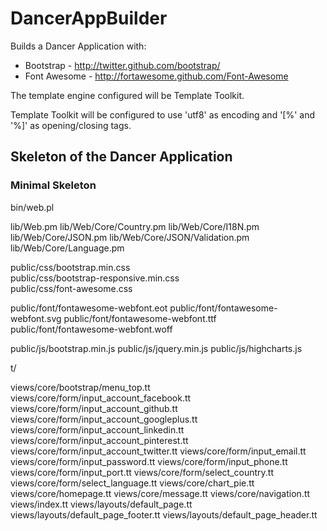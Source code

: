 # DancerAppBuilder

Builds a Dancer Application with:
  * Bootstrap - http://twitter.github.com/bootstrap/
  * Font Awesome - http://fortawesome.github.com/Font-Awesome

The template engine configured will be Template Toolkit.

Template Toolkit will be configured to use 'utf8' as encoding and '[%' and '%]' as opening/closing tags.


## Skeleton of the Dancer Application


### Minimal Skeleton

bin/web.pl

lib/Web.pm
lib/Web/Core/Country.pm
lib/Web/Core/I18N.pm
lib/Web/Core/JSON.pm
lib/Web/Core/JSON/Validation.pm
lib/Web/Core/Language.pm

public/css/bootstrap.min.css  
public/css/bootstrap-responsive.min.css  
public/css/font-awesome.css

public/font/fontawesome-webfont.eot
public/font/fontawesome-webfont.svg
public/font/fontawesome-webfont.ttf
public/font/fontawesome-webfont.woff

public/js/bootstrap.min.js
public/js/jquery.min.js
public/js/highcharts.js

t/

views/core/bootstrap/menu_top.tt
views/core/form/input_account_facebook.tt
views/core/form/input_account_github.tt
views/core/form/input_account_googleplus.tt
views/core/form/input_account_linkedin.tt
views/core/form/input_account_pinterest.tt
views/core/form/input_account_twitter.tt
views/core/form/input_email.tt
views/core/form/input_password.tt
views/core/form/input_phone.tt
views/core/form/input_port.tt
views/core/form/select_country.tt
views/core/form/select_language.tt
views/core/chart_pie.tt
views/core/homepage.tt
views/core/message.tt
views/core/navigation.tt
views/index.tt
views/layouts/default_page.tt
views/layouts/default_page_footer.tt
views/layouts/default_page_header.tt


